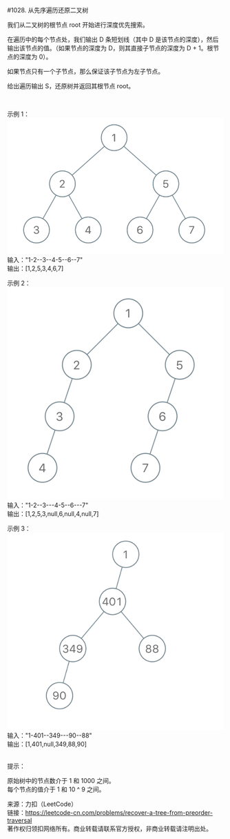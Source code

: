 

#1028. 从先序遍历还原二叉树



我们从二叉树的根节点 root 开始进行深度优先搜索。

在遍历中的每个节点处，我们输出 D 条短划线（其中 D 是该节点的深度），然后输出该节点的值。（如果节点的深度为 D，则其直接子节点的深度为 D + 1。根节点的深度为 0）。

如果节点只有一个子节点，那么保证该子节点为左子节点。

给出遍历输出 S，还原树并返回其根节点 root。

 

示例 1：  
![1.png](pic/1.png)  
输入："1-2--3--4-5--6--7"    
输出：[1,2,5,3,4,6,7]  


示例 2：  
![2.png](pic/2.png)  
输入："1-2--3---4-5--6---7"  
输出：[1,2,5,3,null,6,null,4,null,7]      

示例 3：  
![3.png](pic/3.png)  
输入："1-401--349---90--88"  
输出：[1,401,null,349,88,90]  
 

提示：

原始树中的节点数介于 1 和 1000 之间。  
每个节点的值介于 1 和 10 ^ 9 之间。  

来源：力扣（LeetCode）  
链接：https://leetcode-cn.com/problems/recover-a-tree-from-preorder-traversal  
著作权归领扣网络所有。商业转载请联系官方授权，非商业转载请注明出处。  

